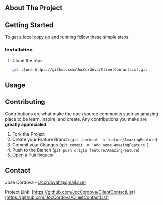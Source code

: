 
<!-- ABOUT THE PROJECT -->
## About The Project


<!-- GETTING STARTED -->
## Getting Started

To get a local copy up and running follow these simple steps.

### Installation

1. Clone the repo
   ```sh
   git clone https://github.com/JocCordova/ClientContactList.git
   ```



<!-- USAGE EXAMPLES -->
## Usage



<!-- CONTRIBUTING -->
## Contributing

Contributions are what make the open source community such an amazing place to be learn, inspire, and create. Any contributions you make are **greatly appreciated**.

1. Fork the Project
2. Create your Feature Branch (`git checkout -b feature/AmazingFeature`)
3. Commit your Changes (`git commit -m 'Add some AmazingFeature'`)
4. Push to the Branch (`git push origin feature/AmazingFeature`)
5. Open a Pull Request


<!-- CONTACT -->
## Contact

Jose Cordova - jacordovah@gmail.com

Project Link: [https://github.com/JocCordova/ClientContactList](https://github.com/JocCordova/ClientContactList)








